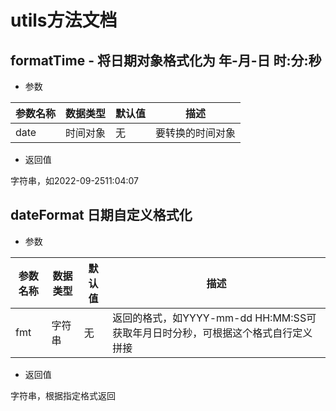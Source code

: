 # utils方法文档

## formatTime - 将日期对象格式化为 年-月-日 时:分:秒

- 参数

| 参数名称 | 数据类型 | 默认值 | 描述             |
| -------- | -------- | ------ | ---------------- |
| date     | 时间对象 | 无     | 要转换的时间对象 |


- 返回值

字符串，如2022-09-2511:04:07

## dateFormat 日期自定义格式化

- 参数

| 参数名称 | 数据类型 | 默认值 | 描述             |
| -------- | -------- | ------ | ---------------- |
| fmt     | 字符串 | 无     | 返回的格式，如YYYY-mm-dd HH:MM:SS可获取年月日时分秒，可根据这个格式自行定义拼接 |

- 返回值

字符串，根据指定格式返回

## 
